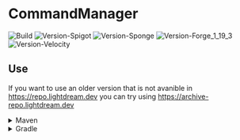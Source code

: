 # CommandManager

![Build](https://github.com/L1ghtDream/CommandManager/actions/workflows/build.yml/badge.svg)
![Version-Spigot](https://img.shields.io/badge/Version%20Spigot-3.1.7-red.svg)
![Version-Sponge](https://img.shields.io/badge/Version%20Sponge-2.1.6-red.svg)
![Version-Forge_1_19_3](https://img.shields.io/badge/Version%20Forge%201.19.3-2.1.6-red.svg)
![Version-Velocity](https://img.shields.io/badge/Version%20Velocity-2.1.7-red.svg)

## Use

If you want to use an older version that is not avanible in https://repo.lightdream.dev you can try using https://archive-repo.lightdream.dev

<details>
  <summary>Maven</summary><blockquote>
  <details><summary>repo.lightdream.dev</summary>

```xml
<repositories>
    <repository>
        <id>lightdream-repo</id>
        <url>https://repo.lightdream.dev/</url>
    </repository>
</repositories>
```

```xml
<dependenies>
    <dependency>
        <groupId>dev.lightdream</groupId>
        <artifactId>command-manager-spigot</artifactId>
        <version>3.1.7</version>
    </dependency>
    <dependency>
        <groupId>dev.lightdream</groupId>
        <artifactId>command-manager-sponge</artifactId>
        <version>2.1.6</version>
    </dependency>
    <dependency>
        <groupId>dev.lightdream</groupId>
        <artifactId>command-manager-forge-1-19-3</artifactId>
        <version>2.1.6</version>
    </dependency>
    <dependency>
        <groupId>dev.lightdream</groupId>
        <artifactId>command-manager-velocity</artifactId>
        <version>2.1.7</version>
    </dependency>
</dependenies>
```

  </details>

  <details><summary  style="padding-left:25px">jitpack.io</summary>

```xml
<repositories>
    <repository>
        <id>jitpack.io</id>
        <url>https://jitpack.io</url>
    </repository>
</repositories>
```

```xml
<dependencies>
    <dependency>
        <groupId>com.github.L1ghtDream</groupId>
        <artifactId>command-manager-spigot</artifactId>
        <version>3.1.7</version>
    </dependency>
    <dependency>
        <groupId>com.github.L1ghtDream</groupId>
        <artifactId>command-manager-sponge</artifactId>
        <version>2.1.6</version>
    </dependency>
    <dependency>
        <groupId>com.github.L1ghtDream</groupId>
        <artifactId>command-manager-forge-1-19-3</artifactId>
        <version>2.1.6</version>
    </dependency>
    <dependency>
        <groupId>com.github.L1ghtDream</groupId>
        <artifactId>command-manager-velocity</artifactId>
        <version>2.1.7</version>
    </dependency>
</dependencies>
```

</blockquote></details>

</details>

<details><summary>Gradle</summary><blockquote>

  <details><summary>Groovy</summary><blockquote>

  <details><summary>repo.lightdream.dev</summary>

```groovy
repositories {
    maven("https://repo.lightdream.dev/")
}
```

```groovy
dependencies {
    implementation "dev.lightdream:command-manager-spigot:3.1.7"
    implementation "dev.lightdream:command-manager-sponge:2.1.6"
    implementation "dev.lightdream:command-manager-forge-1-19-3:2.1.6"
    implementation "dev.lightdream:command-manager-velocity:2.1.7"
}
```
  </details>

  <details><summary>jitpack.io</summary>

```groovy
repositories {
    maven { url "https://jitpack.io" }
}
```

```groovy
dependencies {
    implementation "com.github.L1ghtDream:command-manager-spigot:3.1.7"
    implementation "com.github.L1ghtDream:command-manager-sponge:2.1.6"
    implementation "com.github.L1ghtDream:command-manager-forge-1-19-3:2.1.6"
    implementation "com.github.L1ghtDream:command-manager-velocity:2.1.7"
}
```
  </details>
</blockquote></details>

  <details>
    <summary>Kotlin</summary><blockquote>

  <details>
<summary>repo.lightdream.dev</summary>

```groovy
repositories {
    maven { url "https://repo.lightdream.dev/" }
}
```

```groovy
dependencies {
    implementation("dev.lightdream:command-manager-spigot:3.1.7")
    implementation("dev.lightdream:command-manager-sponge:2.1.6")
    implementation("dev.lightdream:command-manager-forge-1-19-3:2.1.6")
    implementation("dev.lightdream:command-manager-velocity:2.1.7")
}
```
  </details>
  <details>
  <summary style="padding-left:50px">jitpack.io</summary>

```kotlin
repositories {
    maven("https://jitpack.io")
}
```

```kotlin
dependencies {
    implementation("com.github.L1ghtDream:command-manager-spigot:3.1.7")
    implementation("com.github.L1ghtDream:command-manager-sponge:2.1.6")
    implementation("com.github.L1ghtDream:command-manager-forge-1-19-3:2.1.6")
    implementation("com.github.L1ghtDream:command-manager-velocity:2.1.7")
}
```



</details>

  </blockquote></details>

</blockquote></details>




